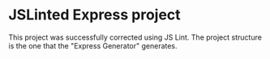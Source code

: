 # JSLinted Express project

This project was successfully corrected using JS Lint. The project structure is the one that the "Express Generator" generates.